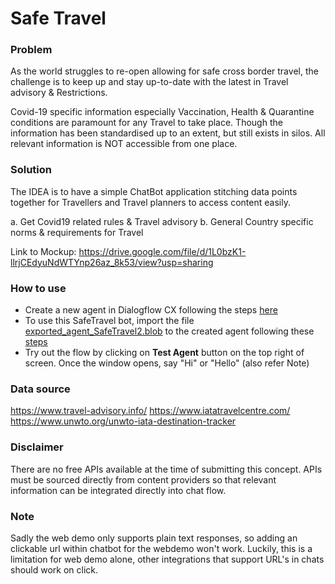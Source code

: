 # Safe Travel

### Problem

As the world struggles to re-open allowing for safe cross border travel, the challenge is to keep up and stay up-to-date with the latest in Travel advisory & Restrictions.

Covid-19 specific information especially Vaccination, Health & Quarantine conditions are paramount for any Travel to take place. Though the information has been standardised up to an extent, but still exists in silos. All relevant information is NOT accessible from one place.

### Solution

The IDEA is to have a simple ChatBot application stitching data points together for Travellers and Travel planners to access content easily.

a. Get Covid19 related rules & Travel advisory
b. General Country specific norms & requirements for Travel  

Link to Mockup: https://drive.google.com/file/d/1L0bzK1-llrjCEdyuNdWTYnp26az_8k53/view?usp=sharing

### How to use

- Create a new agent in Dialogflow CX following the steps [here](https://cloud.google.com/dialogflow/cx/docs/quick/build-agent#create-agent)
- To use this SafeTravel bot, import the file [exported_agent_SafeTravel2.blob](../main/exported_agent_SafeTravel2.blob) to the created agent following these [steps](https://cloud.google.com/dialogflow/cx/docs/quick/build-agent#optional_agent_import)
- Try out the flow by clicking on **Test Agent** button on the top right of screen. Once the window opens, say "Hi" or "Hello" (also refer Note)

### Data source

https://www.travel-advisory.info/
https://www.iatatravelcentre.com/  
https://www.unwto.org/unwto-iata-destination-tracker  

### Disclaimer

There are no free APIs available at the time of submitting this concept.
APIs must be sourced directly from content providers so that relevant information can be integrated directly into chat flow.

### Note

Sadly the web demo only supports plain text responses, so adding an clickable url within chatbot for the webdemo won't work.
Luckily, this is a limitation for web demo alone, other integrations that support URL's in chats should work on click.
